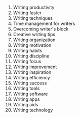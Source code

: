 1. Writing productivity
2. Writing faster
3. Writing techniques
4. Time management for writers
5. Overcoming writer's block
6. Creative writing tips
7. Writing organization
8. Writing motivation
9. Writing habits
10. Writing discipline
11. Writing focus
12. Writing improvement
13. Writing inspiration
14. Writing efficiency
15. Writing success
16. Writing tools
17. Writing software
18. Writing apps
19. Writing aids
20. Writing technology
